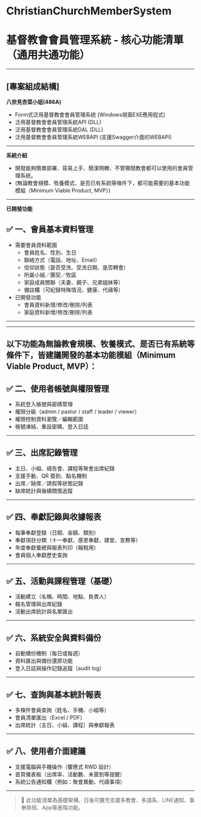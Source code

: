 # ChristianChurchMemberSystem 
# 基督教會會員管理系統 - 核心功能清單（通用共通功能）
***
## [專案組成結構]
**八奈見杏菜小姐(486A)**
- Form式泛用基督教會會員管理系統 (Windows視窗EXE應用程式)
- 泛用基督教會會員管理系統API (DLL)
- 泛用基督教會會員管理系統DAL (DLL)
- 泛用基督教會會員管理系統WEBAPI (支援Swagger介面的WEBAPI)
***
**系統介紹**
- 開發能夠簡單部署、容易上手、簡潔明瞭、不管哪間教會都可以使用的會員管理系統。
- (無論教會規模、牧養模式、是否已有系統等條件下，都可能需要的基本功能模組（Minimum Viable Product, MVP）)
***
**已開發功能**
## ✅ 一、會員基本資料管理
- 需要會員資料範圍
  - 會員姓名、性別、生日
  - 聯絡方式（電話、地址、Email）
  - 信仰狀態（是否受洗、受洗日期、是否轉會）
  - 所屬小組／團契／牧區
  - 家庭成員關聯（夫妻、親子、兄弟姐妹等）
  - 備註欄（可紀錄特殊情況、健康、代禱等）
- 已開發功能
  - 會員資料新增/修改/刪除/列表
  - 家庭資料新增/修改/刪除/列表
---
---
以下功能為無論教會規模、牧養模式、是否已有系統等條件下，皆建議開發的基本功能模組（Minimum Viable Product, MVP）：
---

## ✅ 二、使用者帳號與權限管理
- 系統登入帳號與密碼管理
- 權限分級（admin / pastor / staff / leader / viewer）
- 權限控制資料瀏覽／編輯範圍
- 帳號凍結、重設密碼、登入日誌

---

## ✅ 三、出席記錄管理
- 主日、小組、禱告會、課程等聚會出席紀錄
- 支援手動、QR 簽到、點名機制
- 出席／缺席／請假等狀態記錄
- 缺席統計與後續關懷追蹤

---

## ✅ 四、奉獻記錄與收據報表
- 每筆奉獻登錄（日期、金額、類別）
- 奉獻項目分類（十一奉獻、感恩奉獻、建堂、宣教等）
- 年度奉獻彙總與報表列印（報稅用）
- 會員個人奉獻歷史查詢

---

## ✅ 五、活動與課程管理（基礎）
- 活動建立（名稱、時間、地點、負責人）
- 報名管理與出席紀錄
- 活動出席統計與名單匯出

---

## ✅ 六、系統安全與資料備份
- 自動備份機制（每日或每週）
- 資料匯出與備份還原功能
- 登入日誌與操作記錄追蹤（audit log）

---

## ✅ 七、查詢與基本統計報表
- 多條件會員查詢（姓名、手機、小組等）
- 會員清單匯出（Excel / PDF）
- 出席統計（主日、小組、課程）與奉獻報表

---

## ✅ 八、使用者介面建議
- 支援電腦與手機操作（響應式 RWD 設計）
- 首頁儀表板（出席率、活動數、未簽到等提醒）
- 系統公告通知欄（例如：聚會異動、代禱事項）

---

> 🔧 此功能清單為基礎架構，日後可擴充支援多教會、多語系、LINE通知、事奉排班、App等進階功能。
